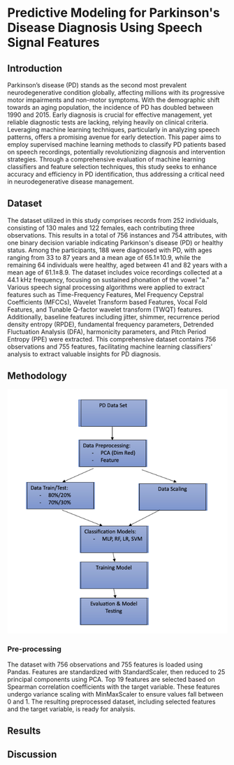 # Predictive Modeling for Parkinson's Disease Diagnosis Using Speech Signal Features

## Introduction

Parkinson’s disease (PD) stands as the second most prevalent neurodegenerative condition globally, affecting millions with its progressive motor impairments and non-motor symptoms. With the demographic shift towards an aging population, the incidence of PD has doubled between 1990 and 2015. Early diagnosis is crucial for effective management, yet reliable diagnostic tests are lacking, relying heavily on clinical criteria. Leveraging machine learning techniques, particularly in analyzing speech patterns, offers a promising avenue for early detection. This paper aims to employ supervised machine learning methods to classify PD patients based on speech recordings, potentially revolutionizing diagnosis and intervention strategies. Through a comprehensive evaluation of machine learning classifiers and feature selection techniques, this study seeks to enhance accuracy and efficiency in PD identification, thus addressing a critical need in neurodegenerative disease management.

## Dataset

The dataset utilized in this study comprises records from 252 individuals, consisting of 130 males and 122 females, each contributing three observations. This results in a total of 756 instances and 754 attributes, with one binary decision variable indicating Parkinson's disease (PD) or healthy status. Among the participants, 188 were diagnosed with PD, with ages ranging from 33 to 87 years and a mean age of 65.1±10.9, while the remaining 64 individuals were healthy, aged between 41 and 82 years with a mean age of 61.1±8.9. The dataset includes voice recordings collected at a 44.1 kHz frequency, focusing on sustained phonation of the vowel "a." Various speech signal processing algorithms were applied to extract features such as Time-Frequency Features, Mel Frequency Cepstral Coefficients (MFCCs), Wavelet Transform based Features, Vocal Fold Features, and Tunable Q-factor wavelet transform (TWQT) features. Additionally, baseline features including jitter, shimmer, recurrence period density entropy (RPDE), fundamental frequency parameters, Detrended Fluctuation Analysis (DFA), harmonicity parameters, and Pitch Period Entropy (PPE) were extracted. This comprehensive dataset contains 756 observations and 755 features, facilitating machine learning classifiers' analysis to extract valuable insights for PD diagnosis.

## Methodology

![Parkinson's Disease Image](files/PD_ML_Outline.png)

### Pre-processing

The dataset with 756 observations and 755 features is loaded using Pandas. Features are standardized with StandardScaler, then reduced to 25 principal components using PCA. Top 19 features are selected based on Spearman correlation coefficients with the target variable. These features undergo variance scaling with MinMaxScaler to ensure values fall between 0 and 1. The resulting preprocessed dataset, including selected features and the target variable, is ready for analysis.

## Results



## Discussion
